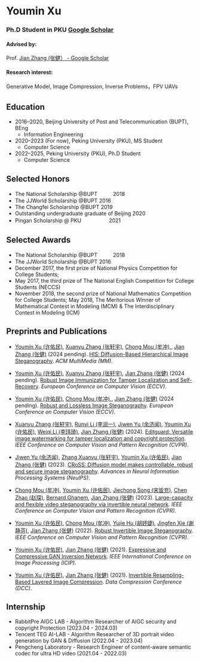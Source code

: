 # Youmin Xu  
### Ph.D Student in PKU [‪Google Scholar‬](https://scholar.google.com/citations?user=AEj89gcAAAAJ&hl=en)
#### Advised by: 
Prof. [‪Jian Zhang (张健）‬ - ‪Google Scholar‬](https://scholar.google.com/citations?hl=en&user=7brFI_4AAAAJ&view_op=list_works&sortby=pubdate)
#### Research interest: 
Generative Model, Image Compression, Inverse Problems，FPV UAVs




## Education　
- 2016–2020,  Beijing University of Post and Telecommunication (BUPT), BEng
  - Information Engineering
- 2020–2023 (For now),  Peking University (PKU), MS Student 
  - Computer Science
- 2022–2025,  Peking University (PKU), Ph.D Student
  - Computer Science


## Selected Honors
- The National Scholarship @BUPT　　　2018
- The JJWorld Scholarship @BUPT              2016
- The Changfei Scholarship @BUPT           2019
- Outstanding undergraduate graduate of Beijing 2020
- Pingan Scholarship @ PKU　　　　　    2021

## Selected Awards

- The National Scholarship @BUPT　　　2018
- The JJWorld Scholarship @BUPT              2016
- December 2017, the first prize of National Physics Competition for College Students;
- May 2017, the third prize of The National English Competition for College Students (NECCS)
- November 2018, the second prize of National Mathematics Competition for College Students; May 2018, The Meritorious Winner of Mathematical Contest in Modeling (MCM) & The Interdisciplinary Contest in Modeling (ICM)

## Preprints and Publications

- [Youmin Xu (许佑民)](https://villa.jianzhang.tech/people/youmin-xu-许佑民/), [Xuanyu Zhang (张轩宇)](https://villa.jianzhang.tech/people/youmin-xu-许佑民/), [Chong Mou (牟冲)](https://villa.jianzhang.tech/people/chong-mou-牟冲/),, [Jian Zhang (张健)](https://villa.jianzhang.tech/people/jian-zhang-张健/) (2024 pending). [HIS: Diffusion-Based Hierarchical Image Steganography](https://arxiv.org/html/2312.08883v1). *ACM MultiMedia (MM)*.

- [Youmin Xu (许佑民)](https://villa.jianzhang.tech/people/youmin-xu-许佑民/), [Xuanyu Zhang (张轩宇)](https://villa.jianzhang.tech/people/youmin-xu-许佑民/), [Jian Zhang (张健)](https://villa.jianzhang.tech/people/jian-zhang-张健/) (2024 pending). [Robust Image Immunization for Tamper Localization and Self-Recovery](https://arxiv.org/html/2312.08883v1). *European Conference on Computer Vision (ECCV)*.

- [Youmin Xu (许佑民)](https://villa.jianzhang.tech/people/youmin-xu-许佑民/), [Chong Mou (牟冲)](https://villa.jianzhang.tech/people/chong-mou-牟冲/),, [Jian Zhang (张健)](https://villa.jianzhang.tech/people/jian-zhang-张健/) (2024 pending). [Robust and Lossless Image Steganography](https://arxiv.org/html/2312.08883v1). *European Conference on Computer Vision (ECCV)*.
  
- [Xuanyu Zhang (张轩宇)](https://villa.jianzhang.tech/people/youmin-xu-许佑民/), [Runyi Li (李润一)](https://villa.jianzhang.tech/people/chong-mou-牟冲/), [Jiwen Yu (余济闻)](https://villa.jianzhang.tech/people/chong-mou-牟冲/), [Youmin Xu (许佑民)](https://villa.jianzhang.tech/people/youmin-xu-许佑民/), [Weiqi Li (李玮琦)](https://villa.jianzhang.tech/people/youmin-xu-许佑民/), [Jian Zhang (张健)](https://villa.jianzhang.tech/people/jian-zhang-张健/) (2024). [Editguard: Versatile image watermarking for tamper localization and copyright protection](https://arxiv.org/html/2312.08883v1). *IEEE Conference on Computer Vision and Pattern Recognition (CVPR)*.


- [Jiwen Yu (余济闻)](https://villa.jianzhang.tech/people/youmin-xu-许佑民/), [Zhang Xuanyu (张轩宇)](https://villa.jianzhang.tech/people/chong-mou-牟冲/), [Youmin Xu (许佑民)](https://villa.jianzhang.tech/people/youmin-xu-许佑民/), [Jian Zhang (张健)](https://villa.jianzhang.tech/people/jian-zhang-张健/) (2023). [CRoSS: Diffusion model makes controllable, robust and secure image steganography](https://proceedings.neurips.cc/paper_files/paper/2023/file/ff99390b6e942fb1dd7023f787fb0a27-Paper-Conference.pdf). *Advances in Neural Information Processing Systems (NeuIPS)*.

- [Chong Mou (牟冲)](https://villa.jianzhang.tech/people/chong-mou-牟冲/), [Youmin Xu (许佑民)](https://villa.jianzhang.tech/people/youmin-xu-许佑民/),  [Jiechong Song (宋皆充)](https://villa.jianzhang.tech/people/yujie-hu-胡妤婕/), [Chen Zhao (赵琛)](https://scholar.google.com/citations?hl=en&user=dUWdX5EAAAAJ), [Bernard Ghanem](https://scholar.google.com/citations?user=rVsGTeEAAAAJ&hl=en&oi=ao), [Jian Zhang (张健)](https://villa.jianzhang.tech/people/jian-zhang-张健/) (2023). [Large-capacity and flexible video steganography via invertible neural network](http://openaccess.thecvf.com/content/CVPR2023/papers/Mou_Large-Capacity_and_Flexible_Video_Steganography_via_Invertible_Neural_Network_CVPR_2023_paper.pdf). *IEEE Conference on Computer Vision and Pattern Recognition (CVPR)*.


- [Youmin Xu (许佑民)](https://villa.jianzhang.tech/people/youmin-xu-许佑民/), [Chong Mou (牟冲)](https://villa.jianzhang.tech/people/chong-mou-牟冲/), [Yujie Hu (胡妤婕)](https://villa.jianzhang.tech/people/yujie-hu-胡妤婕/), [Jingfen Xie (谢静芬)](https://villa.jianzhang.tech/people/jingfen-xie-谢静芬/), [Jian Zhang (张健)](https://villa.jianzhang.tech/people/jian-zhang-张健/) (2022). [Robust Invertible Image Steganography](https://villa.jianzhang.tech/publication/100052/). *IEEE Conference on Computer Vision and Pattern Recognition (CVPR)*.

- [Youmin Xu (许佑民)](https://villa.jianzhang.tech/people/youmin-xu-许佑民/), [Jian Zhang (张健)](https://villa.jianzhang.tech/people/jian-zhang-张健/) (2021). [Expressive and Compressive GAN Inversion Network](https://villa.jianzhang.tech/publication/100043/). *IEEE International Conference on Image Processing (ICIP)*.

-  [Youmin Xu (许佑民)](https://villa.jianzhang.tech/people/youmin-xu-许佑民/), [Jian Zhang (张健)](https://villa.jianzhang.tech/people/jian-zhang-张健/) (2021). [Invertible Resampling-Based Layered Image Compression](https://villa.jianzhang.tech/publication/100034/). *Data Compression Conference (DCC)*.

## Internship
- RabbitPre AIGC LAB - Algorithm Researcher of AIGC security and copyright Protection (2023.04 - 2024.03)
- Tencent TEG AI-LAB - Algorithm Researcher of 3D portrait video generation by GAN & Diffusion (2022.04 - 2023.04)
- Pengcheng Laboratory - Research Engineer of content-aware semantic codec for ultra HD video (2021.04 - 2022.03)
